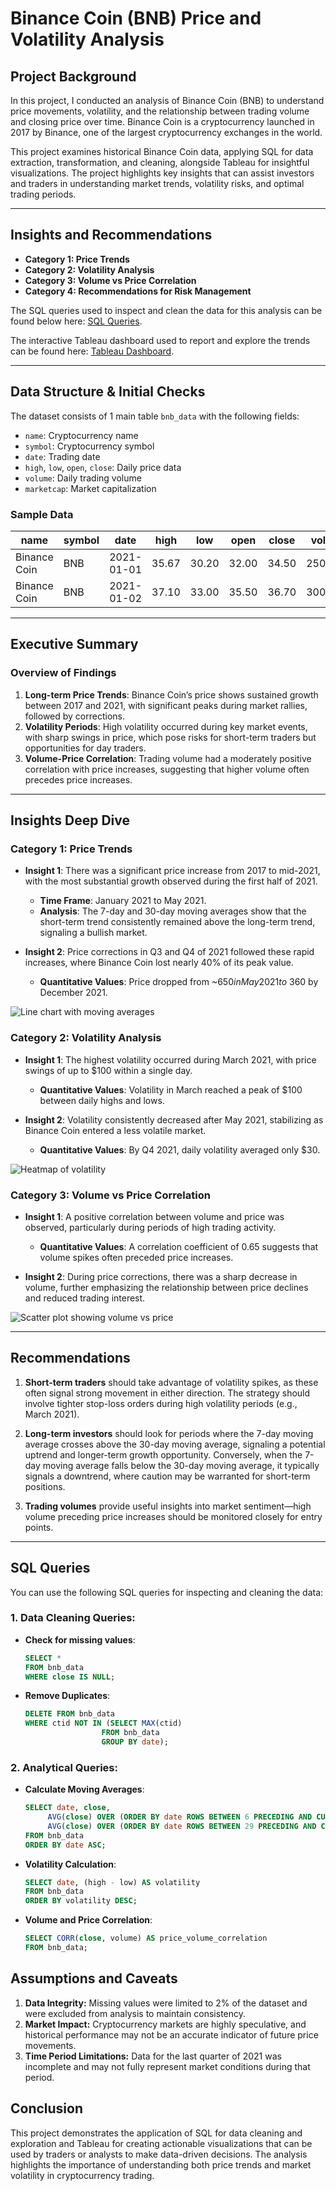 # Binance Coin (BNB) Price and Volatility Analysis

## Project Background

In this project, I conducted an analysis of Binance Coin (BNB) to understand price movements, volatility, and the relationship between trading volume and closing price over time. Binance Coin is a cryptocurrency launched in 2017 by Binance, one of the largest cryptocurrency exchanges in the world.

This project examines historical Binance Coin data, applying SQL for data extraction, transformation, and cleaning, alongside Tableau for insightful visualizations. The project highlights key insights that can assist investors and traders in understanding market trends, volatility risks, and optimal trading periods.

---

## Insights and Recommendations

- **Category 1: Price Trends**
- **Category 2: Volatility Analysis**
- **Category 3: Volume vs Price Correlation**
- **Category 4: Recommendations for Risk Management**

The SQL queries used to inspect and clean the data for this analysis can be found below here: [SQL Queries](https://github.com/calebchiajg/Binance-Coin-BNB-Price-and-Volatility-Analysis?tab=readme-ov-file#sql-queries).

The interactive Tableau dashboard used to report and explore the trends can be found here: [Tableau Dashboard](https://public.tableau.com/app/profile/jin.guo.chia/viz/BNBProject/Dashboard1).

---

## Data Structure & Initial Checks

The dataset consists of 1 main table `bnb_data` with the following fields:
- `name`: Cryptocurrency name
- `symbol`: Cryptocurrency symbol
- `date`: Trading date
- `high`, `low`, `open`, `close`: Daily price data
- `volume`: Daily trading volume
- `marketcap`: Market capitalization

### Sample Data

| name           | symbol | date       | high  | low   | open  | close | volume    | marketcap     |
|----------------|--------|------------|-------|-------|-------|-------|-----------|---------------|
| Binance Coin   | BNB    | 2021-01-01 | 35.67 | 30.20 | 32.00 | 34.50 | 2500000   | 6,000,000,000 |
| Binance Coin   | BNB    | 2021-01-02 | 37.10 | 33.00 | 35.50 | 36.70 | 3000000   | 6,500,000,000 |

---

## Executive Summary

### Overview of Findings
1. **Long-term Price Trends**: Binance Coin’s price shows sustained growth between 2017 and 2021, with significant peaks during market rallies, followed by corrections.
2. **Volatility Periods**: High volatility occurred during key market events, with sharp swings in price, which pose risks for short-term traders but opportunities for day traders.
3. **Volume-Price Correlation**: Trading volume had a moderately positive correlation with price increases, suggesting that higher volume often precedes price increases.

---

## Insights Deep Dive

### Category 1: Price Trends
- **Insight 1**: There was a significant price increase from 2017 to mid-2021, with the most substantial growth observed during the first half of 2021.
  - **Time Frame**: January 2021 to May 2021.
  - **Analysis**: The 7-day and 30-day moving averages show that the short-term trend consistently remained above the long-term trend, signaling a bullish market.

- **Insight 2**: Price corrections in Q3 and Q4 of 2021 followed these rapid increases, where Binance Coin lost nearly 40% of its peak value.
  - **Quantitative Values**: Price dropped from ~$650 in May 2021 to ~$360 by December 2021.

![Line chart with moving averages](Price_with_MA.png)

### Category 2: Volatility Analysis
- **Insight 1**: The highest volatility occurred during March 2021, with price swings of up to $100 within a single day.
  - **Quantitative Values**: Volatility in March reached a peak of $100 between daily highs and lows.
  
- **Insight 2**: Volatility consistently decreased after May 2021, stabilizing as Binance Coin entered a less volatile market.
  - **Quantitative Values**: By Q4 2021, daily volatility averaged only $30.

![Heatmap of volatility](Heatmap.png)

### Category 3: Volume vs Price Correlation
- **Insight 1**: A positive correlation between volume and price was observed, particularly during periods of high trading activity.
  - **Quantitative Values**: A correlation coefficient of 0.65 suggests that volume spikes often preceded price increases.
  
- **Insight 2**: During price corrections, there was a sharp decrease in volume, further emphasizing the relationship between price declines and reduced trading interest.

![Scatter plot showing volume vs price](Volume_VS_Closing.png)

---

## Recommendations

1. **Short-term traders** should take advantage of volatility spikes, as these often signal strong movement in either direction. The strategy should involve tighter stop-loss orders during high volatility periods (e.g., March 2021).
  
2. **Long-term investors** should look for periods where the 7-day moving average crosses above the 30-day moving average, signaling a potential uptrend and longer-term growth opportunity. Conversely, when the 7-day moving average falls below the 30-day moving average, it typically signals a downtrend, where caution may be warranted for short-term positions.
  
3. **Trading volumes** provide useful insights into market sentiment—high volume preceding price increases should be monitored closely for entry points.

---

## SQL Queries

You can use the following SQL queries for inspecting and cleaning the data:

### 1. Data Cleaning Queries:
- **Check for missing values**:
  ```sql
  SELECT *
  FROM bnb_data
  WHERE close IS NULL;

- **Remove Duplicates**:
  ```sql
  DELETE FROM bnb_data
  WHERE ctid NOT IN (SELECT MAX(ctid)
                   FROM bnb_data
                   GROUP BY date);

### 2. Analytical Queries:
- **Calculate Moving Averages**:
  ```sql
  SELECT date, close,
       AVG(close) OVER (ORDER BY date ROWS BETWEEN 6 PRECEDING AND CURRENT ROW) AS ma_7,
       AVG(close) OVER (ORDER BY date ROWS BETWEEN 29 PRECEDING AND CURRENT ROW) AS ma_30
  FROM bnb_data
  ORDER BY date ASC;

- **Volatility Calculation**:
  ```sql
  SELECT date, (high - low) AS volatility
  FROM bnb_data
  ORDER BY volatility DESC;

- **Volume and Price Correlation**:
  ```sql
  SELECT CORR(close, volume) AS price_volume_correlation
  FROM bnb_data;

## Assumptions and Caveats
1. **Data Integrity:** Missing values were limited to 2% of the dataset and were excluded from analysis to maintain consistency.
2. **Market Impact:** Cryptocurrency markets are highly speculative, and historical performance may not be an accurate indicator of future price movements.
3. **Time Period Limitations:** Data for the last quarter of 2021 was incomplete and may not fully represent market conditions during that period.

## Conclusion
This project demonstrates the application of SQL for data cleaning and exploration and Tableau for creating actionable visualizations that can be used by traders or analysts to make data-driven decisions. 
The analysis highlights the importance of understanding both price trends and market volatility in cryptocurrency trading.
